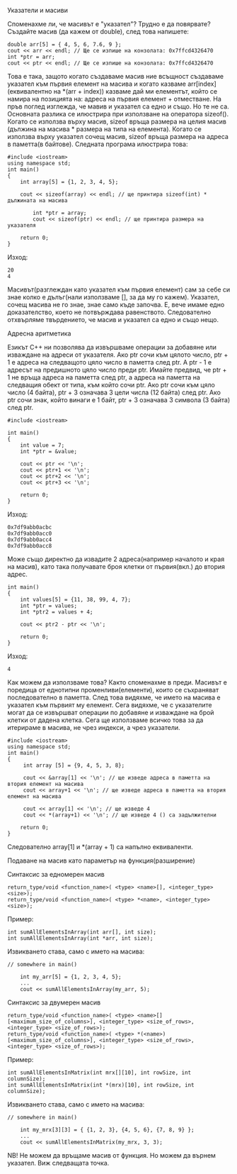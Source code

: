 Указатели и масиви

Споменахме ли, че масивът е "указател"? Трудно е да повярвате? Създайте масив (да кажем от double), след това напишете:

    double arr[5] = { 4, 5, 6, 7.6, 9 };
    cout << arr << endl; // Ще се изпише на конзолата: 0x7ffcd4326470 
    int *ptr = arr;
    cout << ptr << endl; // Ще се изпише на конзолата: 0x7ffcd4326470

Това е така, защото когато създаваме масив ние всъщност създаваме указател към първия елемент на масива и когато казваме arr[index] (еквивалентно на *(arr + index)) казваме дай ми елементът, който се намира на позицията на: адреса на първия елемент + отместване. На пръв поглед изглежда, че мавив и указател са едно и също. Но те не са. Основната разлика се илюстрира при използване на оператора sizeof(). Когато се използва върху масив, sizeof връща размера на целия масив (дължина на масива * размера на типа на елемента). Когато се използва върху указател сочещ масив, sizeof връща размера на адресa в паметта(в байтове). Следната програма илюстрира това:

    #include <iostream>
    using namespace std; 
    int main()
    {
    	int array[5] = {1, 2, 3, 4, 5};
     
    	cout << sizeof(array) << endl; // ще принтира sizeof(int) * дължината на масива
     
            int *ptr = array;
            cout << sizeof(ptr) << endl; // ще принтира размера на указателя
     
    	return 0;
    }

Изход:

    20
    4
    

Масивът(разглеждан като указател към първия елемент) сам за себе си знае колко е дълъг(нали използваме [], за да му го кажем). Указател, сочещ масива не го знае, знае само къде започва. Е, вече имаме едно доказателство, което не потвърждава равенството. Следователно отхвърляме твърдението, че масив и указател са едно и също нещо.

Адресна аритметика

Езикът C++ ни позволява да извършваме операции за добавяне или изваждане на адреси от указателя. Ако ptr сочи към цялото число, ptr + 1 е адреса на следващото цяло число в паметта след ptr. А ptr - 1 е адресът на предишното цяло число преди ptr. Имайте предвид, че ptr + 1 не връща адреса на паметта след ptr, а адреса на паметта на следващия обект от типа, към който сочи ptr. Ако ptr сочи към цяло число (4 байта), ptr + 3 означава 3 цели числа (12 байта) след ptr. Ако ptr сочи знак, който винаги е 1 байт, ptr + 3 означава 3 символа (3 байта) след ptr.

    #include <iostream>
     
    int main()
    {
        int value = 7;
        int *ptr = &value;
     
        cout << ptr << '\n';
        cout << ptr+1 << '\n';
        cout << ptr+2 << '\n';
        cout << ptr+3 << '\n';
     
        return 0;
    }

Изход:

    0x7df9abb0acbc
    0x7df9abb0acc0
    0x7df9abb0acc4
    0x7df9abb0acc8
    

Може също директно да извадите 2 адреса(например началото и края на масив), като така получавате броя клетки от първия(вкл.) до втория адрес.

    int main()
    {
        int values[5] = {11, 38, 99, 4, 7};
        int *ptr = values;
        int *ptr2 = values + 4;
     
        cout << ptr2 - ptr << '\n';
         
        return 0;
    }

Изход:

    4
    

Как можем да използваме това? Както споменахме в преди. Масивът е поредица от еднотипни променливи(елементи), които се съхраняват последователно в паметта. След това видяхме, че името на масива е указател към първият му елемент. Сега видяхме, че с указателите могат да се извършват операции по добавяне и изваждане на брой клетки от дадена клетка. Сега ще използваме всичко това за да итерираме в масива, не чрез индекси, а чрез указатели.

    #include <iostream>
    using namespace std; 
    int main()
    {
         int array [5] = {9, 4, 5, 3, 8};
     
         cout << &array[1] << '\n'; // ще изведе адреса в паметта на втория елемент на масива
         cout << array+1 << '\n'; // ще изведе адреса в паметта на втория елемент на масива 
     
         cout << array[1] << '\n'; // ще изведе 4
         cout << *(array+1) << '\n'; // ще изведе 4 () са задължителни
     
        return 0;
    }

Следователно array[1] и *(array + 1)  са напълно еквиваленти.

Подаване на масив като параметър на функция(разширение)

Синтаксис за едномерен масив

    return_type/void <function_name>( <type> <name>[], <integer_type> <size>);
    return_type/void <function_name>( <type> *<name>, <integer_type> <size>);
    

Пример:

    int sumAllElementsInArray(int arr[], int size);
    int sumAllElementsInArray(int *arr, int size);

Извикването става, само с името на масива:

    // somewhere in main()
    
    	int my_arr[5] = {1, 2, 3, 4, 5};
    	...
    	cout << sumAllElementsInArray(my_arr, 5);

Синтаксис за двумерен масив

    return_type/void <function_name>( <type> <name>[][<maximum_size_of_columns>], <integer_type> <size_of_rows>, <integer_type> <size_of_rows>);
    return_type/void <function_name>( <type> *(<name>)[<maximum_size_of_columns>], <integer_type> <size_of_rows>, <integer_type> <size_of_rows>);
    

Пример:

    int sumAllElementsInMatrix(int mrx[][10], int rowSize, int columnSize);
    int sumAllElementsInMatrix(int *(mrx)[10], int rowSize, int columnSize);

Извикването става, само с името на масива:

    // somewhere in main()
    
    	int my_mrx[3][3] = { {1, 2, 3}, {4, 5, 6}, {7, 8, 9} };
    	...
    	cout << sumAllElementsInMatrix(my_mrx, 3, 3);

NB! Не можем да връщаме масив от функция. Но можем да върнем указател. Виж следващата точка.
